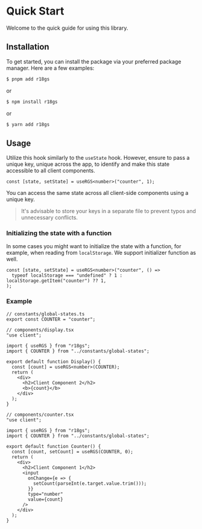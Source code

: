 # Quick Start

Welcome to the quick guide for using this library.

## Installation

To get started, you can install the package via your preferred package manager. Here are a few examples:

```bash
$ pnpm add r18gs
```

or

```bash
$ npm install r18gs
```

or

```bash
$ yarn add r18gs
```

## Usage

Utilize this hook similarly to the `useState` hook. However, ensure to pass a unique key, unique across the app, to identify and make this state accessible to all client components.

```tsx
const [state, setState] = useRGS<number>("counter", 1);
```

You can access the same state across all client-side components using a unique key.

> It's advisable to store your keys in a separate file to prevent typos and unnecessary conflicts.

### Initializing the state with a function

In some cases you might want to initialize the state with a function, for example, when reading from `localStorage`. We support initializer function as well.

```tsx
const [state, setState] = useRGS<number>("counter", () =>
  typeof localStorage === "undefined" ? 1 : localStorage.getItem("counter") ?? 1,
);
```

### Example

```tsx
// constants/global-states.ts
export const COUNTER = "counter";
```

```tsx
// components/display.tsx
"use client";

import { useRGS } from "r18gs";
import { COUNTER } from "../constants/global-states";

export default function Display() {
  const [count] = useRGS<number>(COUNTER);
  return (
    <div>
      <h2>Client Component 2</h2>
      <b>{count}</b>
    </div>
  );
}
```

```tsx
// components/counter.tsx
"use client";

import { useRGS } from "r18gs";
import { COUNTER } from "../constants/global-states";

export default function Counter() {
  const [count, setCount] = useRGS(COUNTER, 0);
  return (
    <div>
      <h2>Client Component 1</h2>
      <input
        onChange={e => {
          setCount(parseInt(e.target.value.trim()));
        }}
        type="number"
        value={count}
      />
    </div>
  );
}
```
